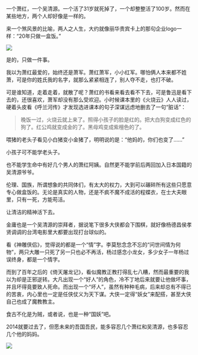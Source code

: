 一个萧红，一个吴清源。一个活了31岁就死掉了，一个却整整活了100岁。然而在某些地方，两个人却好像是一样的。

来一个煞风景的比喻，两人之人生，大约就像丽华贵宾卡上的那句企业logo一样：“20年只做一盒饭。”

![](http://www.lihua.com/themes/lihua/images/lh08_zheng.jpg)

是的，只做一件事。

我以为萧红最爱的，始终还是萧军。萧红萧军，小小红军。哪怕俩人本来都不姓萧，可是你的姓氏我的名字，就那么紧紧相连了，别人夺不走，也打不破。

可是谁知道，走着走着，就散了呢？萧红的书看来看去看不下去，可是鲁迅是看下去的，还很喜欢，萧军却没有那么受欢迎。小时候课本里的《火烧云》人人读过，硬着头皮看《呼兰河传》才发现选进课本的句子深谋远虑地删去了一句“脏话”：

> 晚饭一过，火烧云就上来了。照得小孩子的脸是红的。把大白狗变成红色的狗了。红公鸡就变成金的了。黑母鸡变成紫檀色的了。

喂猪的老头子看见小白猪变小金猪了，明明说的是：“他妈的，你们也变了……”

小孩子可不能学老头子。

也不能学生命中有好几个男人的萧红阿姨。自然更不能学前后两回加入日本国籍的吴清源爷爷。

伦理、国族，所谓想象的共同体们，有太大的权力，大到可以碾碎所有这些只愿意专心做盒饭的。无论是真实的人物，还是不疯不魔不成活的程蝶衣，在士大夫眼里，只有一死，方能苟活。

让清洁的精神活下去。

金庸也是一个吴清源的崇拜者，据说笔下很多大侠都会下围棋，就好像杨德昌侯孝贤调调的台湾电影里大都要出现打台球似的。

看《神雕侠侣》，觉得说的都是一个“情”字。李莫愁念念不忘的“问世间情为何物”，两只大雕一只死了另一只也必不再活，杨过感念小龙女，多少女子一年杨过误终身，都是一个情字。

而到了百年之后的《倚天屠龙记》，看似魔教正教打得乱七八糟，然而最重要的我以为却是正邪逆转。大凡出现一个“好人”的角色，冷不丁地后来就要让他做坏事，并且坏得竟要致人死命。而出现一个“坏人”，虽然有种种毛病，后来却总有不得已的苦衷，内心里也一定是任侠仗义为天下谋。大侠一定得“妖女”来配搭，甚至大侠自己也成了魔教教主。

食古不化是为贼，或者说，也是一种“国妖”吧。

2014就要过去了，但愿未来的吾国吾民，能多容忍几个萧红和吴清源，也多容忍几个他的妈妈。

![](http://img3.douban.com/view/photo/photo/public/p2197709761.jpg)